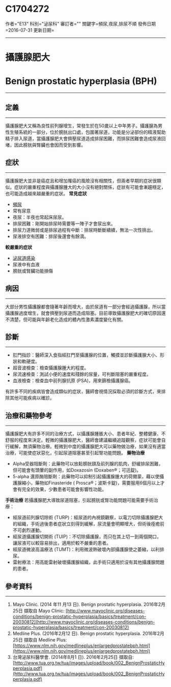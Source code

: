 # C1704272
作者="E13"
科別="泌尿科"
審訂者=""
關鍵字=頻尿,夜尿,排尿不順
發佈日期=2016-07-31
更新日期=

----------
# 攝護腺肥大
# Benign prostatic hyperplasia (BPH)
----------
## 定義
----------

攝護腺肥大又稱為良性前列腺增生，常發生於在50歲以上中年男子。攝護腺為男性生殖系統的一部分，位於膀胱出口處，包圍著尿道，功能是分泌部份的精液幫助精子排入尿道，當攝護腺肥大會擠壓尿道造成排尿困難，而排尿困難會造成尿液回堵，因此膀胱與腎臟也會因而受到影響。

## 症狀
----------

攝護腺肥大並非是癌症且和增加罹癌的風險沒有相關性，但兩者早期的症狀很類似。症狀的嚴重程度與攝護腺腫大的大小沒有絕對關係，症狀有可能會漸趨穩定，也可能造成越來越嚴重的症狀。
**常見症狀**

- [頻尿](C0042023)
- 常有尿意
- 夜尿：半夜也常起床尿尿。
- 排尿困難：剛開始排尿時需要等一陣子才會尿出來。
- 排尿力道微弱或是排尿過程有中斷：排尿時斷斷續續，無法一次性排出。
- 尿液排空有困難：排尿後還會有餘滴。

**較嚴重的症狀**

- [泌尿道感染](C0042029)
- 尿液中有血液
- 膀胱或腎臟功能損傷
## 病因
----------

大部分男性攝護腺都會隨著年齡而增大，由於尿道有一部分會經過攝護腺，所以當攝護腺過度增生，就會擠壓到尿道而造成阻塞。目前導致攝護腺肥大的確切原因還不清楚，但可能與年齡老化造成的體內性激素濃度變化有關。

## 診斷
----------
- 肛門指診：醫師深入食指經肛門至攝護腺的位置，觸摸並診斷攝護腺大小、形狀和軟硬度。
- 超音波檢查：檢查攝護腺腫大的程度。
- 尿流速檢查：測試小便的速度和殘餘的尿量，可判斷阻塞的嚴重程度。
- 血液檢查：檢查血中前列腺抗原 (PSA)，用來篩檢攝護腺癌。

有許多不同的疾病皆會造成類似的症狀，醫師會視情況採取必須的診斷方式，來排除其他可能疾病以確診。

## 治療和藥物參考
----------

攝護腺肥大有許多不同的治療方式，以攝護腺腫脹大小、患者年紀、整體健康、不舒服的程度來決定。輕微的攝護腺肥大，醫師會建議繼續追蹤觀察，症狀可能會自行緩解，無須藥物治療。輕微到中度的攝護腺肥大可以藥物做治療，如果沒有適當治療，可能使症狀惡化，引起尿道阻塞甚至引起腎功能問題。
**藥物治療**

- Alpha受器阻斷劑：此藥物可以放鬆膀胱頸及前列腺的肌肉，舒緩排尿困難，但可能會有頭暈的副作用，如Doxazosin (Doxaben®；可迅錠)。
- 5-alpha 還原酶阻斷劑：此藥物可以抑制引起攝護腺腫大的荷爾蒙，藉以使攝護腺縮小，藥物如Finasteride ( Prosca®；波斯卡錠)，需要服用6個月以上才會有完全的效果，少數患者可能會影響性功能。

**手術治療**
若攝護腺肥大導致尿道阻塞，引起膀胱或腎功能問題可能需要手術治療：

- 經尿道前列腺切除術 (TURP)：經尿道的內視鏡觀察，以電刀切除攝護腺肥大的組織，手術過後患者症狀立刻得到緩解，尿流量會明顯增大，但術後痊癒前不可劇烈運動。
- 經尿道攝護腺切開術 (TUIP)：不切除攝護腺，而只在其上切一到兩個開口，讓尿液可以較容易排出，適用於較不嚴重的患者。
- 經尿道微波高溫療法 (TUMT)：利用微波熱破壞內部攝護腺使之萎縮，以利排尿。
- 雷射療法：用高能雷射破壞攝護腺組織，此手術只適用於沒有其他攝護腺問題的患者。 
## 參考資料
----------
1. Mayo Clinic. (2014 年11 月13 日). Benign prostatic hyperplasia. 2016年2月25日 擷取自 Mayo Clinic:
  [http://www.mayoclinic.org/diseases-conditions/benign-prostatic-hyperplasia/basics/treatment/con-20030812](http://www.mayoclinic.org/diseases-conditions/benign-prostatic-hyperplasia/basics/treatment/con-20030812)
2. Medline Plus. (2016年2月12 日). Benign prostatic hyperplasia.  2016年2月25日 擷取自 Medline Plus: [https://www.nlm.nih.gov/medlineplus/enlargedprostatebph.html](https://www.nlm.nih.gov/medlineplus/enlargedprostatebph.html)
3. 台灣泌尿科醫學會. (2014年8月1 日). 2016年2月25日 擷取自: [http://www.tua.org.tw/tua/images/upload/book/002_BenignProstaticHyperplasia.pdf](http://www.tua.org.tw/tua/images/upload/book/002_BenignProstaticHyperplasia.pdf)

